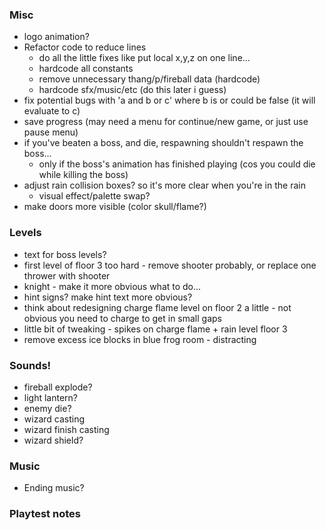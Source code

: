 ### Misc
- logo animation?
- Refactor code to reduce lines
    - do all the little fixes like put local x,y,z on one line...
    - hardcode all constants
    - remove unnecessary thang/p/fireball data (hardcode)
    - hardcode sfx/music/etc (do this later i guess)
- fix potential bugs with 'a and b or c' where b is or could be false (it will evaluate to c)
- save progress (may need a menu for continue/new game, or just use pause menu)
- if you've beaten a boss, and die, respawning shouldn't respawn the boss...
    - only if the boss's animation has finished playing (cos you could die while killing the boss)
- adjust rain collision boxes? so it's more clear when you're in the rain
    - visual effect/palette swap?
- make doors more visible (color skull/flame?)

### Levels
- text for boss levels?
- first level of floor 3 too hard - remove shooter probably, or replace one thrower with shooter
- knight - make it more obvious what to do...
- hint signs? make hint text more obvious?
- think about redesigning charge flame level on floor 2 a little - not obvious you need to charge to get in small gaps
- little bit of tweaking - spikes on charge flame + rain level floor 3
- remove excess ice blocks in blue frog room - distracting

### Sounds!
- fireball explode?
- light lantern?
- enemy die?
- wizard casting
- wizard finish casting
- wizard shield?

### Music
- Ending music?

### Playtest notes
